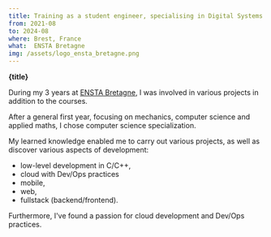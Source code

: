 ```yaml
---
title: Training as a student engineer, specialising in Digital Systems Design.
from: 2021-08
to: 2024-08
where: Brest, France
what:  ENSTA Bretagne
img: /assets/logo_ensta_bretagne.png
---
```


**{title}**

During my 3 years at [ENSTA Bretagne](https://ensta-bretagne.fr), I was involved in various projects in addition to the courses.

After a general first year, focusing on mechanics, computer science and applied maths, I chose computer science specialization.

My learned knowledge enabled me to carry out various projects, as well as discover various aspects of development:

- low-level development in C/C++,
- cloud with Dev/Ops practices
- mobile,
- web,
- fullstack (backend/frontend).

Furthermore, I've found a passion for cloud development and Dev/Ops practices.
